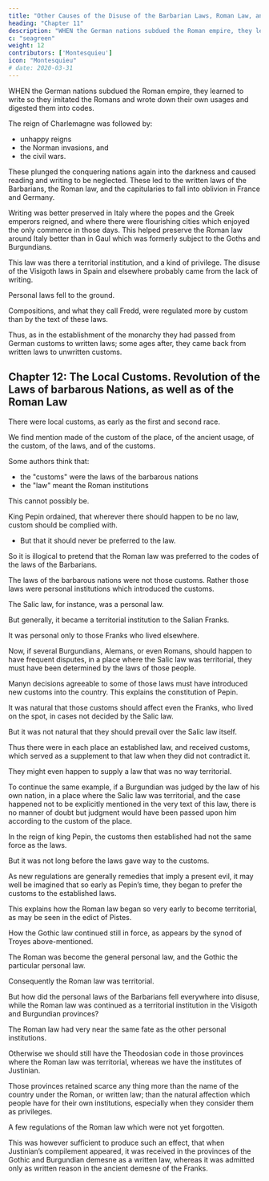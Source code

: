 ```yaml
---
title: "Other Causes of the Disuse of the Barbarian Laws, Roman Law, and Capitularies"
heading: "Chapter 11"
description: "WHEN the German nations subdued the Roman empire, they learned to write so they imitated the Romans and wrote down their own usages and digested them into codes."
c: "seagreen"
weight: 12
contributors: ['Montesquieu']
icon: "Montesquieu"
# date: 2020-03-31
---
```





WHEN the German nations subdued the Roman empire, they learned to write so they imitated the Romans and wrote down their own usages and digested them into codes.

The reign of Charlemagne was followed by: 
- unhappy reigns
- the Norman invasions, and
- the civil wars.

These plunged the conquering nations again into the darkness and caused reading and writing to be neglected. These led to the written laws of the Barbarians, the Roman law, and the capitularies to fall into oblivion in France and Germany.

Writing was better preserved in Italy where the popes and the Greek emperors reigned, and where there were flourishing cities which enjoyed the only commerce in those days. This helped preserve the Roman law around Italy better than in Gaul which was formerly subject to the Goths and Burgundians.

This law was there a territorial institution, and a kind of privilege. The disuse of the Visigoth laws in Spain and elsewhere probably came from the lack of writing. 

Personal laws fell to the ground.

Compositions, and what they call Fredd, were regulated more by custom than by the text of these laws.

Thus, as in the establishment of the monarchy they had passed from German customs to written laws; some ages after, they came back from written laws to unwritten customs.




## Chapter 12:  The Local Customs. Revolution of the Laws of barbarous Nations, as well as of the Roman Law

There were local customs, as early as the first and second race.

 We find mention made of the custom of the place, of the ancient usage, of the custom, of  the laws, and of the customs. 

Some authors think that:
- the "customs" were the laws of the barbarous nations
- the "law" meant the Roman institutions

This cannot possibly be.

King Pepin ordained, that wherever there should happen to be no law, custom should be complied with.
- But that it should never be preferred to the law.

So it is illogical to pretend that the Roman law was preferred to the codes of the laws of the Barbarians.

<!-- , is subverting all monuments of antiquity, and especially those codes of Barbarian laws, which constantly affirm the contrary. -->

The laws of the barbarous nations were not those customs. Rather those laws were personal institutions which introduced the customs.

The Salic law, for instance, was a personal law.

But generally, it became a territorial institution to the Salian Franks. 

It was personal only to those Franks who lived elsewhere.

Now, if several Burgundians, Alemans, or even Romans, should happen to have frequent disputes, in a place where the Salic law was territorial, they must have been determined by the laws of those people.

Manyn decisions agreeable to some of those laws must have introduced new customs into the country.
This explains the constitution of Pepin.

It was natural that those customs should affect even the Franks, who lived on the spot, in cases not decided by the Salic law.

But it was not natural that they should prevail over the Salic law itself.

Thus there were in each place an established law, and received customs, which served as a supplement to that law when they did not contradict it.

They might even happen to supply a law that was no way territorial.

To continue the same example, if a Burgundian was judged by the law of his own nation, in a place where the Salic law was territorial, and the case happened not to be explicitly mentioned in the very text of this law,
there is no manner of doubt but judgment would have been passed upon him according to the custom of the place.

In the reign of king Pepin, the customs then established had not the same force as the laws.

But it was not long before the laws gave way to the customs.

As new regulations are generally remedies that imply a present evil, it may well be imagined that so early as Pepin’s time, they began to prefer the customs to the established laws.

This explains how the Roman law began so very early to become territorial, as may be seen in the edict of Pistes.

How the Gothic law continued still in force, as appears by the synod of Troyes above-mentioned.

The Roman was become the general personal law, and the Gothic the particular personal law.

Consequently the Roman law was territorial.

But how did the personal laws of the Barbarians fell everywhere into disuse, while the Roman law was continued as a territorial institution in the Visigoth and Burgundian provinces?


The Roman law had very near the same fate as the other personal institutions.

Otherwise we should still have the Theodosian code in those provinces where the Roman law was territorial, whereas we have the institutes of Justinian.

Those provinces retained scarce any thing more than the name of the country under the Roman, or written law; than the natural affection which people have for their own institutions, especially when they consider them as privileges.

A few regulations of the Roman law which were not yet forgotten.

This was however sufficient to produce such an effect, that when Justinian’s compilement appeared, it was received in the provinces of the Gothic and Burgundian demesne as a written law, whereas it was admitted only as written reason in the ancient demesne of the Franks.
